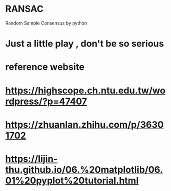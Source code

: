 # RANSAC
Random Sample Consensus by python
# Just a little play , don't be so serious
# reference website
# https://highscope.ch.ntu.edu.tw/wordpress/?p=47407

# https://zhuanlan.zhihu.com/p/36301702

# https://lijin-thu.github.io/06.%20matplotlib/06.01%20pyplot%20tutorial.html

